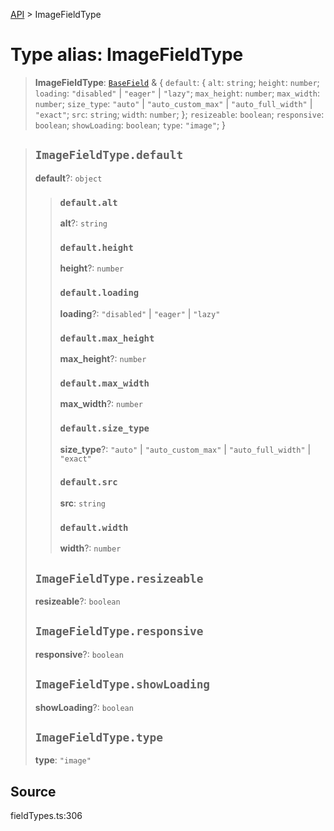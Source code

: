 [API](../index.md) > ImageFieldType

# Type alias: ImageFieldType

> **ImageFieldType**: [`BaseField`](type-alias.BaseField.md) & \{
  `default`: \{
    `alt`: `string`;
    `height`: `number`;
    `loading`: `"disabled"` \| `"eager"` \| `"lazy"`;
    `max_height`: `number`;
    `max_width`: `number`;
    `size_type`: `"auto"` \| `"auto_custom_max"` \| `"auto_full_width"` \| `"exact"`;
    `src`: `string`;
    `width`: `number`;
  };
  `resizeable`: `boolean`;
  `responsive`: `boolean`;
  `showLoading`: `boolean`;
  `type`: `"image"`;
 }

> ## `ImageFieldType.default`
>
> **default**?: `object`
>
> > ### `default.alt`
> >
> > **alt**?: `string`
> >
> > ### `default.height`
> >
> > **height**?: `number`
> >
> > ### `default.loading`
> >
> > **loading**?: `"disabled"` \| `"eager"` \| `"lazy"`
> >
> > ### `default.max_height`
> >
> > **max\_height**?: `number`
> >
> > ### `default.max_width`
> >
> > **max\_width**?: `number`
> >
> > ### `default.size_type`
> >
> > **size\_type**?: `"auto"` \| `"auto_custom_max"` \| `"auto_full_width"` \| `"exact"`
> >
> > ### `default.src`
> >
> > **src**: `string`
> >
> > ### `default.width`
> >
> > **width**?: `number`
> >
> >
>
> ## `ImageFieldType.resizeable`
>
> **resizeable**?: `boolean`
>
> ## `ImageFieldType.responsive`
>
> **responsive**?: `boolean`
>
> ## `ImageFieldType.showLoading`
>
> **showLoading**?: `boolean`
>
> ## `ImageFieldType.type`
>
> **type**: `"image"`
>
>

## Source

fieldTypes.ts:306

